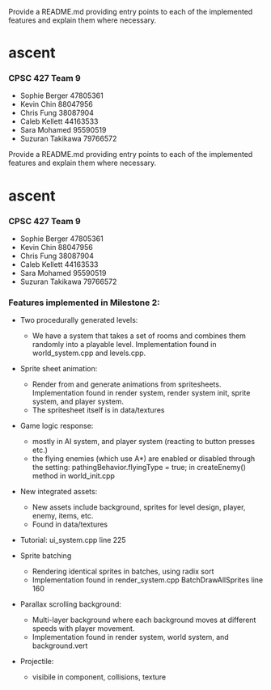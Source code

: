 Provide a README.md providing entry points to each of the implemented features and
explain them where necessary.


# ascent

### CPSC 427 Team 9
- Sophie Berger 47805361
- Kevin Chin 88047956
- Chris Fung 38087904
- Caleb Kellett 44163533
- Sara Mohamed 95590519
- Suzuran Takikawa 79766572


Provide a README.md providing entry points to each of the implemented features and
explain them where necessary.


# ascent

### CPSC 427 Team 9
- Sophie Berger 47805361
- Kevin Chin 88047956
- Chris Fung 38087904
- Caleb Kellett 44163533
- Sara Mohamed 95590519
- Suzuran Takikawa 79766572

### Features implemented in Milestone 2:
- Two procedurally generated levels:
	- We have a system that takes a set of rooms and combines them randomly into a playable level. Implementation found in world_system.cpp and levels.cpp.
	
- Sprite sheet animation: 
	- Render from and generate animations from spritesheets. Implementation found in render system, render system init, sprite system, and player system.
	- The spritesheet itself is in data/textures
	
- Game logic response:
	- mostly in AI system, and player system (reacting to button presses etc.)
	- the flying enemies (which use A*) are enabled or disabled through the setting: pathingBehavior.flyingType = true; in createEnemy() method in world_init.cpp
	
- New integrated assets:
	- New assets include background, sprites for level design, player, enemy, items, etc.
	- Found in data/textures
	
- Tutorial:
	ui_system.cpp line 225
	
- Sprite batching
	- Rendering identical sprites in batches, using radix sort
	- Implementation found in render_system.cpp BatchDrawAllSprites line 160
	
- Parallax scrolling background:
	- Multi-layer background where each background moves at different speeds with player movement.
	- Implementation found in render system, world system, and background.vert
	
- Projectile:
	- visibile in component, collisions, texture
